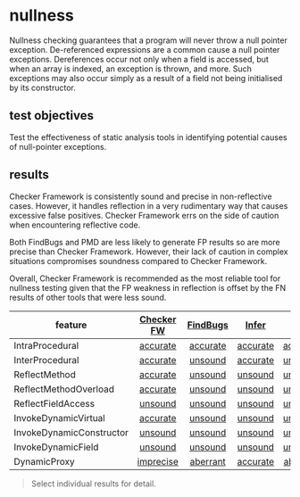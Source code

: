 # nullness
Nullness checking guarantees that a program will never throw a null pointer exception. De-referenced expressions are a common cause a null pointer exceptions. Dereferences occur not only when a field is accessed, but when an array is indexed, an exception is thrown, and more. Such exceptions may also occur simply as a result of a field not being initialised by its constructor.

## test objectives

Test the effectiveness of static analysis tools in identifying potential causes of null-pointer exceptions.

## results

Checker Framework is consistently sound and precise in non-reflective cases. However, it handles reflection in a very rudimentary way that causes excessive false positives. Checker Framework errs on the side of caution when encountering reflective code. 

Both FindBugs and PMD are less likely to generate FP results so are more precise than Checker Framework. However, their lack of caution in complex situations compromises soundness compared to Checker Framework.

Overall, Checker Framework is recommended as the most reliable tool for nullness testing given that the FP weakness in reflection is offset by the FN results of other tools that were less sound.

| feature | [Checker FW](https://github.com/michaelemery/staticanalysis/blob/master/nullness/checkerframework.md) | [FindBugs](https://github.com/michaelemery/staticanalysis/blob/master/nullness/findbugs.md) | [Infer](https://github.com/michaelemery/staticanalysis/blob/master/nullness/infer.md) | [PMD](https://github.com/michaelemery/staticanalysis/blob/master/nullness/pmd.md) | 
| --- | :---: | :---: | :---: | :---: |
| IntraProcedural | [accurate](https://github.com/michaelemery/staticanalysis/blob/master/nullness/checkerframework.md#IntraProcedural) | [accurate](https://github.com/michaelemery/staticanalysis/blob/master/nullness/findbugs.md#IntraProcedural) | [accurate](https://github.com/michaelemery/staticanalysis/blob/master/nullness/infer.md#IntraProcedural) | [accurate](https://github.com/michaelemery/staticanalysis/blob/master/nullness/pmd.md#IntraProcedural) |
| InterProcedural | [accurate](https://github.com/michaelemery/staticanalysis/blob/master/nullness/checkerframework.md#InterProcedural) | [unsound](https://github.com/michaelemery/staticanalysis/blob/master/nullness/findbugs.md#InterProcedural) | [accurate](https://github.com/michaelemery/staticanalysis/blob/master/nullness/infer.md#InterProcedural) | [unsound](https://github.com/michaelemery/staticanalysis/blob/master/nullness/pmd.md#InterProcedural) |
| ReflectMethod | [accurate](https://github.com/michaelemery/staticanalysis/blob/master/nullness/checkerframework.md#ReflectMethod) | [unsound](https://github.com/michaelemery/staticanalysis/blob/master/nullness/findbugs.md#ReflectMethod) | [unsound](https://github.com/michaelemery/staticanalysis/blob/master/nullness/infer.md#ReflectMethod) | [unsound](https://github.com/michaelemery/staticanalysis/blob/master/nullness/pmd.md#ReflectMethod) |
| ReflectMethodOverload | [accurate](https://github.com/michaelemery/staticanalysis/blob/master/nullness/checkerframework.md#ReflectMethodOverload) | [unsound](https://github.com/michaelemery/staticanalysis/blob/master/nullness/findbugs.md#ReflectMethodOverload) | [unsound](https://github.com/michaelemery/staticanalysis/blob/master/nullness/infer.md#ReflectMethodOverload) | [unsound](https://github.com/michaelemery/staticanalysis/blob/master/nullness/pmd.md#ReflectMethodOverload) |
| ReflectFieldAccess | [unsound](https://github.com/michaelemery/staticanalysis/blob/master/nullness/checkerframework.md#ReflectFieldAccess) | [unsound](https://github.com/michaelemery/staticanalysis/blob/master/nullness/findbugs.md#ReflectFieldAccess) | [unsound](https://github.com/michaelemery/staticanalysis/blob/master/nullness/infer.md#ReflectFieldAccess) | [unsound](https://github.com/michaelemery/staticanalysis/blob/master/nullness/pmd.md#ReflectFieldAccess) |
| InvokeDynamicVirtual | [accurate](https://github.com/michaelemery/staticanalysis/blob/master/nullness/checkerframework.md#InvokeDynamicVirtual) | [unsound](https://github.com/michaelemery/staticanalysis/blob/master/nullness/findbugs.md#InvokeDynamicVirtual) | [unsound](https://github.com/michaelemery/staticanalysis/blob/master/nullness/infer.md#InvokeDynamicVirtual) | [unsound](https://github.com/michaelemery/staticanalysis/blob/master/nullness/pmd.md#InvokeDynamicVirtual) |
| InvokeDynamicConstructor | [unsound](https://github.com/michaelemery/staticanalysis/blob/master/nullness/checkerframework.md#InvokeDynamicConstructor) | [unsound](https://github.com/michaelemery/staticanalysis/blob/master/nullness/findbugs.md#InvokeDynamicConstructor) | [unsound](https://github.com/michaelemery/staticanalysis/blob/master/nullness/infer.md#InvokeDynamicConstructor) | [unsound](https://github.com/michaelemery/staticanalysis/blob/master/nullness/pmd.md#InvokeDynamicConstructor) |
| InvokeDynamicField | [unsound](https://github.com/michaelemery/staticanalysis/blob/master/nullness/checkerframework.md#InvokeDynamicField) | [unsound](https://github.com/michaelemery/staticanalysis/blob/master/nullness/findbugs.md#InvokeDynamicField) | [unsound](https://github.com/michaelemery/staticanalysis/blob/master/nullness/infer.md#InvokeDynamicField) | [unsound](https://github.com/michaelemery/staticanalysis/blob/master/nullness/pmd.md#InvokeDynamicField) |
| DynamicProxy | [imprecise](https://github.com/michaelemery/staticanalysis/blob/master/nullness/checkerframework.md#DynamicProxy) | [aberrant](https://github.com/michaelemery/staticanalysis/blob/master/nullness/findbugs.md#DynamicProxy) | [accurate](https://github.com/michaelemery/staticanalysis/blob/master/nullness/infer.md#DynamicProxy) | [aberrant](https://github.com/michaelemery/staticanalysis/blob/master/nullness/pmd.md#DynamicProxy) |


> Select individual results for detail.
